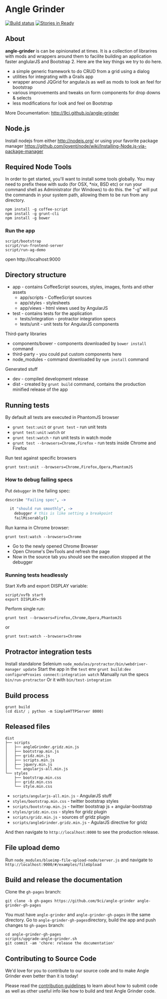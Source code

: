 # Angle Grinder

[![Build status](https://secure.travis-ci.org/9ci/angle-grinder.png)](http://travis-ci.org/9ci/angle-grinder)
[![Stories in Ready](https://badge.waffle.io/9ci/angle-grinder.png)](http://waffle.io/9ci/angle-grinder)

## About
__angle-grinder__ is can be opinionated at times. It is a collection of librarires with mods and wrappers around them to facilite building an application faster anglularJS and Bootstrap 2.
Here are the key things we try to do here.

- a simple generic framework to do CRUD from a grid using a dialog
- utilities for integrating with a Grails app
- wrapper around JQGrid for angularJs as well as mods to look an feel for bootstrap
- various improvements and tweaks on form components for drop downs & selects
- less modifications for look and feel on Bootstrap

More Documentation: http://9ci.github.io/angle-grinder

## Node.js

Install nodejs from either http://nodejs.org/ or using your favorite package manager https://github.com/joyent/node/wiki/Installing-Node.js-via-package-manager

## Required Node Tools

In order to get started, you'll want to install some tools globally. You may need to prefix these with sudo (for OSX, *nix, BSD etc) or run your command shell as Administrator (for Windows) to do this. the "-g" will put the commands in your system path, allowing them to be run from any directory.

```
npm install -g coffee-script
npm install -g grunt-cli
npm install -g bower
```

### Run the app

```
script/bootstrap
script/run-frontend-server
script/run-ag-demo
```

open http://localhost:9000

## Directory structure

* app - contains CoffeeScript sources, styles, images, fonts and other assets
  * app/scripts - CoffeeScript sources
  * app/styles - stylesheets
  * app/views - html views used by AngularJS
* test - contains tests for the application
  * tests/integration - protractor integration specs
  * tests/unit - unit tests for AngularJS components

Third-party libraries

* components/bower - components downloaded by `bower install` command
* third-party - you could put custom components here
* node_modules - command downloaded by `npm install` command

Generated stuff

* dev - compiled development release
* dist - created by `grunt build` command, contains the production minified release of the app

## Running tests

By default all tests are executed in PhantomJS browser

* `grunt test:unit` or `grunt test` - run unit tests
* `grunt test:unit:watch` or
* `grunt test:watch` - run unit tests in watch mode
* `grunt test --browsers=Chrome,Firefox` - run tests inside Chrome and Firefox

Run test against specific browsers

`grunt test:unit --browsers=Chrome,Firefox,Opera,PhantomJS`

### How to debug failing specs

Put `debugger` in the failing spec:

```coffee
describe "Failing spec", ->

  it "should run smoothly", ->
    debugger # this is like setting a breakpoint
    failMiserably()
```

Run karma in Chrome browser:

`grunt test:watch --browsers=Chrome`

* Go to the newly opened Chrome Browser
* Open Chrome's DevTools and refresh the page
* Now in the source tab you should see the execution stopped at the debugger

### Running tests headlessly

Start Xvfb and export DISPLAY variable:

```
script/xvfb start
export DISPLAY=:99
```

Perform single run:

`grunt test --browsers=Firefox,Chrome,Opera,PhantomJS`

or

`grunt test:watch --browsers=Chrome`

## Protractor integration tests

Install standalone Selenium `node_modules/protractor/bin/webdriver-manager update`
Start the app in the `test` env `grunt build:dev` `configureProxies connect:integration watch`
Manually run the specs `bin/run-protractor`
Or it with `bin/test-integration`

## Build process

```
grunt build
(cd dist/ ; python -m SimpleHTTPServer 8000)
```

## Released files

```
dist
├── scripts
│   ├── angleGrinder.gridz.min.js
│   ├── bootstrap.min.js
│   ├── gridz.min.js
│   ├── scripts.min.js
│   ├── jquery.min.js
│   └── angularjs-all.min.js
└── styles
    ├── bootstrap.min.css
    ├── gridz.min.css
    └── style.min.css
```

* `scripts/angularjs-all.min.js` - AngularJS stuff
* `styles/bootstrap.min.css` - twitter bootstrap styles
* `scripts/bootstrap.min.js` - twitter bootstrap js + angular-bootstrap
* `styles/gridz.min.css` - styles for gridz plugin
* `scripts/gridz.min.js` - sources of gridz plugin
* `scripts/angleGrinder.gridz.min.js` - AgularJS directive for gridz

And then navigate to `http://localhost:8000` to see the production release.

## File upload demo

Run `node_modules/blueimp-file-upload-node/server.js`
and navigate to `http://localhost:9000/#/examples/fileUpload`

## Build and release the documentation

Clone the `gh-pages` branch:

`git clone -b gh-pages https://github.com/9ci/angle-grinder angle-grinder-gh-pages`

You must have `angle-grinder` and `angle-grinder-gh-pages` in the same directory.
Go to `angle-grinder-gh-pages`directory,  build the app and push changes to `gh-pages` branch:

```
cd angle-grinder-gh-pages
scripts/upgrade-angle-grinder.sh
git commit -am 'chore: release the documentation'
```

## Contributing to Source Code

We'd love for you to contribute to our source code and to make Angle Grinder even
better than it is today!

 Please read the [contribution guidelines][contribute] to learn about how to submit code as well as
 other useful info like how to build and test Angle Grinder code.

[contribute]: https://docs.google.com/document/d/1QrDFcIiPjSLDn3EL15IJygNPiHORgU1_OOAqWjiDU5Y/edit#
